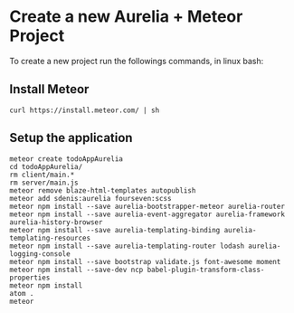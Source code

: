 # Create a new Aurelia + Meteor Project
To create a new project run the followings commands, in linux bash:

## Install Meteor

```{r, engine='bash', count_lines}
curl https://install.meteor.com/ | sh

```

## Setup the application

```{r, engine='bash', count_lines}
meteor create todoAppAurelia
cd todoAppAurelia/
rm client/main.*
rm server/main.js
meteor remove blaze-html-templates autopublish
meteor add sdenis:aurelia fourseven:scss
meteor npm install --save aurelia-bootstrapper-meteor aurelia-router
meteor npm install --save aurelia-event-aggregator aurelia-framework aurelia-history-browser
meteor npm install --save aurelia-templating-binding aurelia-templating-resources
meteor npm install --save aurelia-templating-router lodash aurelia-logging-console
meteor npm install --save bootstrap validate.js font-awesome moment
meteor npm install --save-dev ncp babel-plugin-transform-class-properties
meteor npm install
atom .
meteor
```
